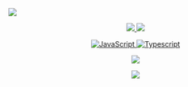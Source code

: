 <p align="left"> <img src="https://komarev.com/ghpvc/?username=ArDevy"/> </p>

<p align="center">
  <tr>
    <td align="center" style="padding=0;width=50%;">
      <a href="https://github.com/ArDevy">
      <img src="https://github-readme-stats.vercel.app/api/?username=ArDevy&title_color=adb2d3&text_color=9f9f9f&show_icons=true&bg_color=00000000&hide_border=true&icon_color=adb2d3&hide_title=true&count_private=true&include_all_commits=true&enable_animations=true" />
    </td>
      <td align="center" style="padding=0;width=50%;">
      <a href="https://github.com/ArDevy">
      <img src="https://github-readme-stats-one-bice.vercel.app/api/top-langs/?username=ArDevy&role=OWNER,ORGANIZATION_MEMBER,COLLABORATOR&title_color=adb2d3&text_color=9f9f9f&show_icons=true&bg_color=00000000&hide_border=true&icon_color=adb2d3&hide_title=true&count_private=true&enable_animations=true" />
    </td>
  </tr>
</p>

<p align="center">
  <img alt="JavaScript" src="https://img.shields.io/badge/javascript%20-%23323330.svg?&style=for-the-badge&logo=javascript&logoColor=%23F7DF1E"/> <img alt = "Typescript" src="https://img.shields.io/badge/TypeScript-007ACC?style=for-the-badge&logo=typescript&logoColor=white"/>
<p>

<p align="center">
  <tr>
    <td align="center" style="padding=0;width=50%;">
      <a href="https://github.com/ArDevy">
      <img src="https://github-readme-streak-stats.herokuapp.com?user=ArDevy&theme=tokyonight_duo&hide_border=true&ring=adb2d3&currStreakLabel=adb2d3&sideNums=9f9f9f&dates=979797&sideLabels=adb2d3&currStreakNum=9f9f9f&border=DD2727&stroke=00000000&background=00000000&fire=8B91B6" />
    </td>
  </tr>
</p>

<p align="center">
  <img src="https://discord.c99.nl/widget/theme-5/397288194242117655.png">
<p>
